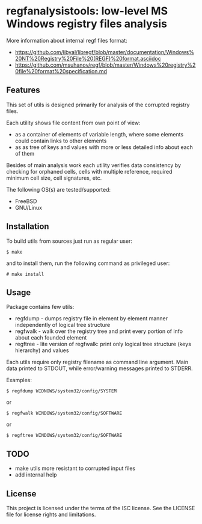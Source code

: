 regfanalysistools: low-level MS Windows registry files analysis
===============================================================

More information about internal regf files format:

 * https://github.com/libyal/libregf/blob/master/documentation/Windows%20NT%20Registry%20File%20(REGF)%20format.asciidoc
 * https://github.com/msuhanov/regf/blob/master/Windows%20registry%20file%20format%20specification.md

Features
--------

This set of utils is designed primarily for analysis of the corrupted
registry files.

Each utility shows file content from own point of view:

 * as a container of elements of variable length, where some elements could
   contain links to other elements
 * as as tree of keys and values with more or less detailed info about each
   of them

Besides of main analysis work each utility verifies data consistency by
checking for orphaned cells, cells with multiple reference, required minimum
cell size, cell signatures, etc.

The following OS(s) are tested/supported:

 * FreeBSD
 * GNU/Linux

Installation
------------

To build utils from sources just run as regular user:

    $ make

and to install them, run the following command as privileged user:

    # make install

Usage
-----

Package contains few utils:

 * regfdump - dumps registry file in element by element manner independently
   of logical tree structure
 * regfwalk - walk over the registry tree and print every portion of info
   about each founded element
 * regftree - lite version of regfwalk: print only logical tree structure
   (keys hierarchy) and values

Each utils require only registry filename as command line argument. Main data
printed to STDOUT, while error/warning messages printed to STDERR.

Examples:

    $ regfdump WIDNOWS/system32/config/SYSTEM

or

    $ regfwalk WINDOWS/system32/config/SOFTWARE

or

    $ regftree WINDOWS/system32/config/SOFTWARE

TODO
----

 * make utils more resistant to corrupted input files
 * add internal help

License
-------

This project is licensed under the terms of the ISC license. See
the LICENSE file for license rights and limitations.
